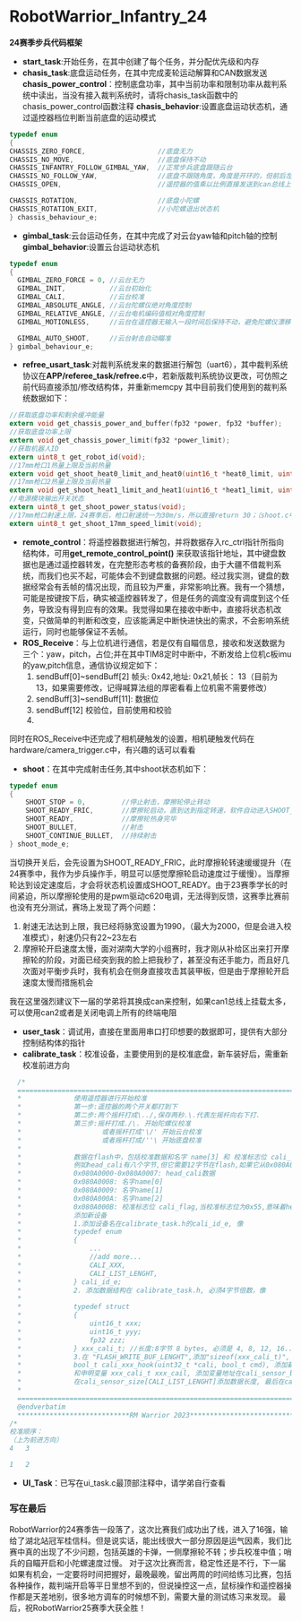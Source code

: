 # RobotWarrior_Infantry_24

**24赛季步兵代码框架**
- **start_task**:开始任务，在其中创建了每个任务，并分配优先级和内存
-  **chasis_task**:底盘运动任务，在其中完成麦轮运动解算和CAN数据发送
  **chasis_power_control**：控制底盘功率，其中当前功率和限制功率从裁判系统中读出，当没有接入裁判系统时，请将chasis_task函数中的chasis_power_control函数注释
  **chasis_behavior**:设置底盘运动状态机，通过遥控器档位判断当前底盘的运动模式
  ```c
  typedef enum
{
  CHASSIS_ZERO_FORCE,                  //底盘无力
  CHASSIS_NO_MOVE,                     //底盘保持不动
  CHASSIS_INFANTRY_FOLLOW_GIMBAL_YAW,  //正常步兵底盘跟随云台
  CHASSIS_NO_FOLLOW_YAW,               //底盘不跟随角度，角度是开环的，但前后左右是有速度环
  CHASSIS_OPEN,                        //遥控器的值乘以比例直接发送到can总线上

  CHASSIS_ROTATION,                    //底盘小陀螺
  CHASSIS_ROTATION_EXIT,               //小陀螺退出状态机
} chassis_behaviour_e;
```
  
  
- **gimbal_task**:云台运动任务，在其中完成了对云台yaw轴和pitch轴的控制
  **gimbal_behavior**:设置云台运动状态机
```c
typedef enum
{
  GIMBAL_ZERO_FORCE = 0, //云台无力
  GIMBAL_INIT,           //云台初始化
  GIMBAL_CALI,           //云台校准
  GIMBAL_ABSOLUTE_ANGLE, //云台陀螺仪绝对角度控制
  GIMBAL_RELATIVE_ANGLE, //云台电机编码值相对角度控制
  GIMBAL_MOTIONLESS,     //云台在遥控器无输入一段时间后保持不动，避免陀螺仪漂移

  GIMBAL_AUTO_SHOOT,     //云台射击自动瞄准
} gimbal_behaviour_e;
```
- **refree_usart_task**:对裁判系统发来的数据进行解包（uart6），其中裁判系统协议在**APP/referee_task/refree.c**中，若新版裁判系统协议更改，可仿照之前代码直接添加/修改结构体，并重新memcpy
其中目前我们使用到的裁判系统数据如下：
```c
//获取底盘功率和剩余缓冲能量
extern void get_chassis_power_and_buffer(fp32 *power, fp32 *buffer);
//获取底盘功率上限
extern void get_chassis_power_limit(fp32 *power_limit);
//获取机器人ID
extern uint8_t get_robot_id(void);
//17mm枪口1热量上限及当前热量
extern void get_shoot_heat0_limit_and_heat0(uint16_t *heat0_limit, uint16_t *heat0);
//17mm枪口2热量上限及当前热量
extern void get_shoot_heat1_limit_and_heat1(uint16_t *heat1_limit, uint16_t *heat1);
//电源模块输出开关状态
extern uint8_t get_shoot_power_status(void);
//17mm枪口射速上限，24赛季后，枪口射速统一为30m/s，所以直接return 30；（shoot.c中我懒得改了）
extern uint8_t get_shoot_17mm_speed_limit(void);
```

- **remote_control**：将遥控器数据进行解包，并将数据存入rc_ctrl指针所指向结构体，可用**get_remote_control_point()** 来获取该指针地址，其中键盘数据也是通过遥控器转发，在完整形态考核的备赛阶段，由于大疆不借裁判系统，而我们也买不起，可能体会不到键盘数据的问题。经过我实测，键盘的数据经常会有丢帧的情况出现，而且较为严重，非常影响比赛。我有一个猜想，可能是按键按下后，确实被遥控器转发了，但是任务的调度没有调度到这个任务，导致没有得到应有的效果。我觉得如果在接收中断中，直接将状态机改变，只做简单的判断和改变，应该能满足中断快进快出的需求，不会影响系统运行，同时也能够保证不丢帧。
- **ROS_Receive**：与上位机进行通信，若是仅有自瞄信息，接收和发送数据为三个：yaw，pitch，占位;并在其中TIM8定时中断中，不断发给上位机c板imu的yaw,pitch信息，通信协议规定如下：
   1. sendBuff[0]~sendBuff[2] 帧头: 0x42,地址: 0x21,帧长： 13（目前为13，如果需要修改，记得喊算法组的厚密看看上位机需不需要修改）
   2. sendBuff[3]~sendBuff[11]: 数据位
   3. sendBuff[12] 校验位，目前使用和校验
   4. 
同时在ROS_Receive中还完成了相机硬触发的设置，相机硬触发代码在hardware/camera_trigger.c中，有兴趣的话可以看看
- **shoot**：在其中完成射击任务,其中shoot状态机如下：
```c
typedef enum
{
    SHOOT_STOP = 0,         //停止射击，摩擦轮停止转动
    SHOOT_READY_FRIC,       //摩擦轮启动，直到达到指定转速，软件自动进入SHOOT_READY
    SHOOT_READY,            //摩擦轮热身完毕 
    SHOOT_BULLET,           //射击
    SHOOT_CONTINUE_BULLET,  //持续射击
} shoot_mode_e;
```
当切换开关后，会先设置为SHOOT_READY_FRIC，此时摩擦轮转速缓缓提升（在24赛季中，我作为步兵操作手，明显可以感觉摩擦轮启动速度过于缓慢）。当摩擦轮达到设定速度后，才会将状态机设置成SHOOT_READY。由于23赛季学长的时间紧迫，所以摩擦轮使用的是pwm驱动c620电调，无法得到反馈，这赛季比赛前也没有充分测试，赛场上发现了两个问题：
1. 射速无法达到上限，我已经将脉宽设置为1990，（最大为2000，但是会进入校准模式），射速仍只有22~23左右
2. 摩擦轮开启速度太慢，面对湖南大学的小组赛时，我才刚从补给区出来打开摩擦轮的阶段，对面已经突到我的脸上把我秒了，甚至没有还手能力，而且好几次面对平衡步兵时，我有机会在侧身直接攻击其装甲板，但是由于摩擦轮开启速度太慢而措施机会

我在这里强烈建议下一届的学弟将其换成can来控制，如果can1总线上挂载太多，可以使用can2或者是关闭电调上所有的终端电阻

- **user_task**：调试用，直接在里面用串口打印想要的数据即可，提供有大部分控制结构体的指针
- **calibrate_task**：校准设备，主要使用到的是校准底盘，新车装好后，需重新校准前进方向
```c
  /*
  ==============================================================================
  *             使用遥控器进行开始校准
  *             第一步:遥控器的两个开关都打到下
  *             第二步:两个摇杆打成\../,保存两秒.\.代表左摇杆向右下打.
  *             第三步:摇杆打成./\. 开始陀螺仪校准
  *                    或者摇杆打成'\/' 开始云台校准
  *                    或者摇杆打成/''\ 开始底盘校准
  *
  *             数据在flash中，包括校准数据和名字 name[3] 和 校准标志位 cali_flag
  *             例如head_cali有八个字节,但它需要12字节在flash,如果它从0x080A0000开始
  *             0x080A0000-0x080A0007: head_cali数据
  *             0x080A0008: 名字name[0]
  *             0x080A0009: 名字name[1]
  *             0x080A000A: 名字name[2]
  *             0x080A000B: 校准标志位 cali_flag,当校准标志位为0x55,意味着head_cali已经校准了
  *             添加新设备
  *             1.添加设备名在calibrate_task.h的cali_id_e, 像
  *             typedef enum
  *             {
  *                 ...
  *                 //add more...
  *                 CALI_XXX,
  *                 CALI_LIST_LENGHT,
  *             } cali_id_e;
  *             2. 添加数据结构在 calibrate_task.h, 必须4字节倍数，像
  *
  *             typedef struct
  *             {
  *                 uint16_t xxx;
  *                 uint16_t yyy;
  *                 fp32 zzz;
  *             } xxx_cali_t; //长度:8字节 8 bytes, 必须是 4, 8, 12, 16...
  *             3.在 "FLASH_WRITE_BUF_LENGHT",添加"sizeof(xxx_cali_t)", 和实现新函数
  *             bool_t cali_xxx_hook(uint32_t *cali, bool_t cmd), 添加新名字在 "cali_name[CALI_LIST_LENGHT][3]"
  *             和申明变量 xxx_cali_t xxx_cail, 添加变量地址在cali_sensor_buf[CALI_LIST_LENGHT]
  *             在cali_sensor_size[CALI_LIST_LENGHT]添加数据长度, 最后在cali_hook_fun[CALI_LIST_LENGHT]添加函数
  *
  ==============================================================================
  @endverbatim
  ****************************RM Warrior 2023****************************
/*
校准顺序：
（上为前进方向）
4   3

1   2
```

- **UI_Task**：已写在ui_task.c最顶部注释中，请学弟自行查看


### 写在最后
<!-- 作为24赛季电控组组长和步兵操作手，我对于本赛季的成果不是特别满意。
**关于组内方面：**
1. 我的任务安排不合理，不应该简单的将分组分为英雄/步兵/哨兵三个组，因为每个兵种的任务量完全不同，比如任务最少的英雄，在基本功能完成后，没能投入到其他两台车的研发，导致工期紧张。
2. 对于去年学长的代码，没有进行较大的优化，我们的工作可以看作是对于去年的复现和debug，加入的东西确实不多，哨兵除外，但是由于硬件问题，哨兵在最后一场中，没能正确的启动nx，算是一个遗憾吧
3. 对于大二的同学管理不完善，没能充分调动全体成员的能力来办事，这一点我就很羡慕机械组的成员，他们基本全员在线，都能干活的。下一届的电控组长可以向机械组取取经

**关于全队方面：**
1. 全队任务管理不够到位，没有一个类似项管的角色来对队伍统筹管理，队长在此方面有些欠缺
2. 在赛前没有合适的场地来练车，首先得有能跑的地方，实验室太小太乱了，这次甚至没有借到大创的实验室，我觉得真的有个场地的话，至少大家都能练练吧，不至于我们参加步兵对抗赛的队友，基本都是一次没练过车的；其次没有测发弹的地方，我之前天真的觉得把pwm波脉宽改成1990就没问题了，直到比赛才发现射速仍然只有23~24，且不够稳定
3. 全队整体开始工作的时间较晚，去年比完赛后到23年下半年，机械把所有的车给拆了，导致电控不能调，进而导致算法不能调，如果这赛季可以，我建议至少保留1到2台车，给充分的调试时间。当然，也有我们自身懈怠的原因，其实大部分工作也是从我大三上考完期末，搞完整形态考核的时候才开始，时间较晚。 -->
RobotWarrior的24赛季告一段落了，这次比赛我们成功出了线，进入了16强，输给了湖北站冠军桂信科。但是说实话，能出线很大一部分原因是运气因素，我们比赛中真的出现了不少问题，包括英雄的卡弹，一侧摩擦轮不转；步兵校准中值；哨兵的自瞄开启和小陀螺速度过慢。
对于这次比赛而言，稳定性还是不行，下一届如果有机会，一定要将时间把握好，最晚最晚，留出两周的时间给练习比赛，包括各种操作，裁判端开启等平日里想不到的，但说操控这一点，鼠标操作和遥控器操作都是天差地别，很多地方调车的时候想不到，需要大量的测试练习来发现。
最后，祝RobotWarrior25赛季大获全胜！